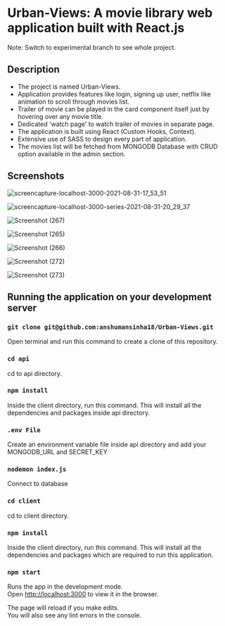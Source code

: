 # Urban-Views: A movie library web application built with React.js

Note: Switch to experimental branch to see whole project.

## Description

* The project is named Urban-Views.
* Application provides features like login, signing up user, netflix like animation to scroll through movies list.
* Trailer of movie can be played in the card component itself just by hovering over any movie title.
* Dedicated 'watch page' to watch trailer of movies in separate page.
* The application is built using React (Custom Hooks, Context).
* Extensive use of SASS to design every part of application.
* The movies list will be fetched from MONGODB Database with CRUD option available in the admin section.



## Screenshots





![screencapture-localhost-3000-2021-08-31-17_53_51](https://user-images.githubusercontent.com/39727166/131526399-12848c3f-b1c2-47a0-8d98-ced654cae88c.png)


![screencapture-localhost-3000-series-2021-08-31-20_29_37](https://user-images.githubusercontent.com/39727166/131526601-7d91b36a-7e58-4834-afa8-b659713e3250.png)


![Screenshot (267)](https://user-images.githubusercontent.com/39727166/130365552-808f191d-62fd-476e-b1e2-044aeec92488.png)

![Screenshot (265)](https://user-images.githubusercontent.com/39727166/130365555-d532a78a-a25a-429c-aad2-ee2f001f78d1.png)

![Screenshot (266)](https://user-images.githubusercontent.com/39727166/130365559-606900fb-3bee-4875-8736-a47ac7569593.png)

![Screenshot (272)](https://user-images.githubusercontent.com/39727166/131529667-e100442a-c46f-4b57-98f4-ace8ca62cf92.png)

![Screenshot (273)](https://user-images.githubusercontent.com/39727166/131529707-189ba23e-83f5-46f5-b45a-911029bfe607.png)


## Running the application on your development server


### `git clone git@github.com:anshumansinha18/Urban-Views.git`
Open terminal and run this command to create a clone of this repository.


### `cd api`

cd to api directory.

### `npm install`

Inside the client directory, run this command.
This will install all the dependencies and packages inside api directory.


### `.env File`

Create an environment variable file inside api directory and add your MONGODB_URL and SECRET_KEY

### `nodemon index.js`

Connect to database



### `cd client`

cd to client directory.

### `npm install`

Inside the client directory, run this command.
This will install all the dependencies and packages which are required to run this application.

### `npm start`

Runs the app in the development mode.\
Open [http://localhost:3000](http://localhost:3000) to view it in the browser.

The page will reload if you make edits.\
You will also see any lint errors in the console.


